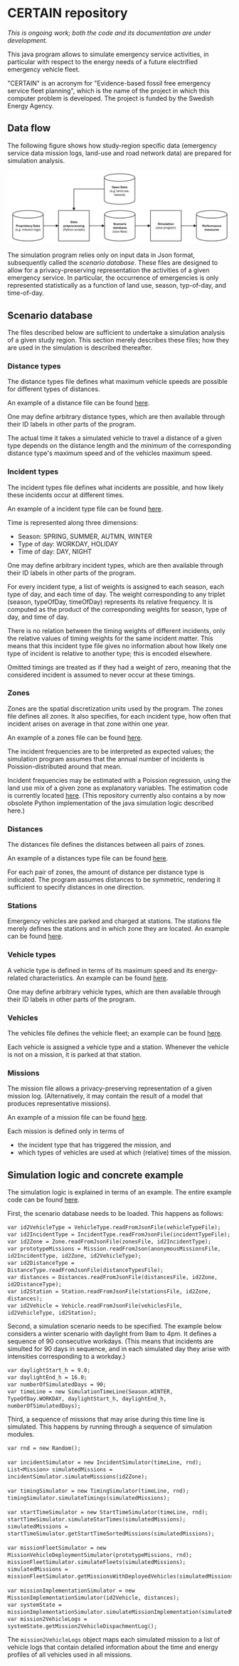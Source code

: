 # CERTAIN repository

*This is ongoing work; both the code and its documentation are under development.*

This java program allows to simulate emergency service activities, in particular with respect to the energy needs of a future electrified emergency vehicle fleet. 

"CERTAIN" is an acronym for "Evidence-based fossil free emergency service fleet planning", which is the name of the project in which this computer problem is developed. The project is funded by the Swedish Energy Agency.

## Data flow

The following figure shows how study-region specific data (emergency service data mission logs, land-use and road network data) are prepared for simulation analysis.

![](certain-dataflow.png)

The simulation program relies only on input data in Json format, subsequently called the *scenario database*. These files are designed to allow for a privacy-preserving representation the activities of a given emergency service. In particular, the occurrence of emergencies is only represented statistically as a function of land use, season, typ-of-day, and time-of-day.


## Scenario database

The files described below are sufficient to undertake a simulation analysis of a given study region. This section merely describes these files; how they are used in the simulation is described thereafter.


### Distance types

The distance types file defines what maximum vehicle speeds are possible for different types of distances. 

An example of a distance file can be found [here](./distanceTypes.json).

One may define arbitrary distance types, which are then available through their ID labels in other parts of the program.

The actual time it takes a simulated vehicle to travel a distance of a given type depends on the distance length and the *minimum* of the corresponding distance type's maximum speed and of the vehicles maximum speed.


### Incident types

The incident types file defines what incidents are possible, and how likely these incidents occur at different times.

An example of a incident type file can be found [here](./incidentTypes.json).

Time is represented along three dimensions:
* Season: SPRING, SUMMER, AUTMN, WINTER
* Type of day: WORKDAY, HOLIDAY
* Time of day: DAY, NIGHT

One may define arbitrary incident types, which are then available through their ID labels in other parts of the program.

For every incident type, a list of weights is assigned to each season, each type of day, and each time of day. The weight corresponding to any triplet (season, typeOfDay, timeOfDay) represents its relative frequency. It is computed as the product of the corresponding weights for season, type of day, and time of day. 

There is no relation between the timing weights of different incidents, only the relative values of timing weights for the same incident matter. This means that this incident type file gives no information about how likely one type of incident is relative to another type; this is encoded elsewhere. 

Omitted timings are treated as if they had a weight of zero, meaning that the considered incident is assumed to never occur at these timings.


### Zones

Zones are the spatial discretization units used by the program. The zones file defines all zones. It also specifies, for each incident type, how often that incident arises on average in that zone within one year. 

An example of a zones file can be found [here](./zones.json).

The incident frequencies are to be interpreted as expected values; the simulation program assumes that the annual number of incidents is Poission-distributed around that mean.

Incident frequencies may be estimated with a Poission regression, using the land use mix of a given zone as explanatory variables. The estimation code is currently located [here](https://github.com/filipkristoferssonVTI/CERTAIN). (This repository currently also contains a by now obsolete Python implementation of the java simulation logic described here.)


### Distances

The distances file defines the distances between all pairs of zones.

An example of a distances type file can be found [here](./distances.json).

For each pair of zones, the amount of distance per distance type is indicated. The program assumes distances to be symmetric, rendering it sufficient to specify distances in one direction.


### Stations

Emergency vehicles are parked and charged at stations. The stations file merely defines the stations and in which zone they are located. An example can be found [here](./stations.json).


### Vehicle types

A vehicle type is defined in terms of its maximum speed and its energy-related characteristics. An example can be found [here](./vehicleTypes.json).

One may define arbitrary vehicle types, which are then available through their ID labels in other parts of the program.


### Vehicles

The vehicles file defines the vehicle fleet; an example can be found [here](./vehicles.json).

Each vehicle is assigned a vehicle type and a station. Whenever the vehicle is not on a mission, it is parked at that station.


### Missions

The mission file allows a privacy-preserving representation of a given mission log. (Alternatively, it may contain the result of a model that produces representative missions).

An example of a mission file can be found [here](./missions.json).

Each mission is defined only in terms of 
* the incident type that has triggered the mission, and
* which types of vehicles are used at which (relative) times of the mission.


## Simulation logic and concrete example

The simulation logic is explained in terms of an example. The entire example code can be found [here](../src/main/java/se/vti/certain/examples/small/SmallExample.java).

First, the scenario database needs to be loaded. This happens as follows:

```
var id2VehicleType = VehicleType.readFromJsonFile(vehicleTypeFile);
var id2IncidentType = IncidentType.readFromJsonFile(incidentTypeFile);
var id2Zone = Zone.readFromJsonFile(zonesFile, id2IncidentType);
var prototypeMissions = Mission.readFromJson(anonymousMissionsFile, id2IncidentType, id2Zone, id2VehicleType);
var id2DistanceType = DistanceType.readFromJsonFile(distanceTypesFile);
var distances = Distances.readFromJsonFile(distancesFile, id2Zone, id2DistanceType);
var id2Station = Station.readFromJsonFile(stationsFile, id2Zone, distances);
var id2Vehicle = Vehicle.readFromJsonFile(vehiclesFile, id2VehicleType, id2Station);
```

Second, a simulation scenario needs to be specified. The example below considers a winter scenario with daylight from 9am to 4pm. It defines a sequence of 90 consecutive workdays. (This means that incidents are simulted for 90 days in sequence, and in each simulated day they arise with intensities corresponding to a workday.)

```
var daylightStart_h = 9.0;
var daylightEnd_h = 16.0;
var numberOfSimulatedDays = 90;
var timeLine = new SimulationTimeLine(Season.WINTER, TypeOfDay.WORKDAY, daylightStart_h, daylightEnd_h, numberOfSimulatedDays);
```

Third, a sequence of missions that may arise during this time line is simulated. This happens by running through a sequence of simulation modules.

```
var rnd = new Random();

var incidentSimulator = new IncidentSimulator(timeLine, rnd);
List<Mission> simulatedMissions = incidentSimulator.simulateMissions(id2Zone);

var timingSimulator = new TimingSimulator(timeLine, rnd);
timingSimulator.simulateTimings(simulatedMissions);

var startTimeSimulator = new StartTimeSimulator(timeLine, rnd);
startTimeSimulator.simulateStarTimes(simulatedMissions);
simulatedMissions = startTimeSimulator.getStartTimeSortedMissions(simulatedMissions);

var missionFleetSimulator = new MissionVehicleDeploymentSimulator(prototypeMissions, rnd);
missionFleetSimulator.simulateFleets(simulatedMissions);
simulatedMissions = missionFleetSimulator.getMissionsWithDeployedVehicles(simulatedMissions);

var missionImplementationSimulator = new MissionImplementationSimulator(id2Vehicle, distances);
var systemState = missionImplementationSimulator.simulateMissionImplementation(simulatedMissions);
var mission2VehicleLogs = systemState.getMission2VehicleDispachmentLog();
```

The `mission2VehicleLogs` object maps each simulated mission to a list of vehicle logs that contain detailed information about the time and energy profiles of all vehicles used in all missions.














